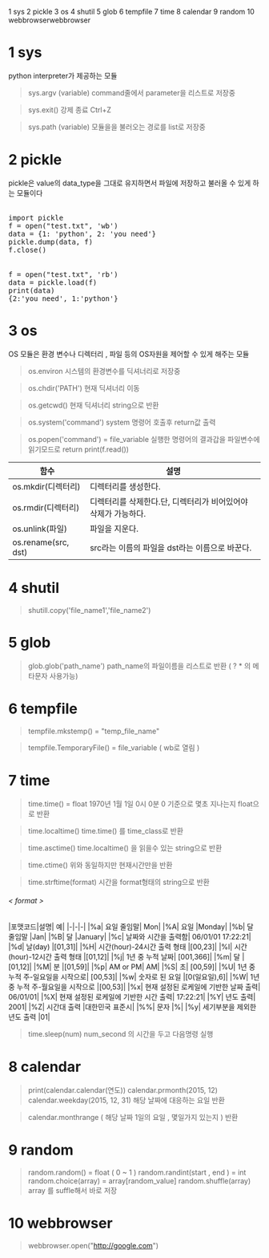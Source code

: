   1 sys
  2 pickle
  3 os
  4 shutil
  5 glob
  6 tempfile
  7 time
  8 calendar
  9 random
 10 webbrowserwebbrowser


# 1 sys 
python interpreter가 제공하는 모듈
> sys.argv   (variable)
command줄에서 parameter을 리스트로 저장중

> sys.exit()
강제 종료 Ctrl+Z

> sys.path (variable)
모듈을을 불러오는 경로를 list로 저장중



# 2 pickle
pickle은 value의 data_type을 그대로 유지하면서 파일에 저장하고 불러올 수 있게 하는 모듈이다
###### <write to file>
<pre>
import pickle
f = open("test.txt", 'wb')
data = {1: 'python', 2: 'you need'}
pickle.dump(data, f)
f.close()
</pre>

###### <read from file>
<pre>
f = open("test.txt", 'rb')
data = pickle.load(f)
print(data)
{2:'you need', 1:'python'}
</pre>


# 3 os
OS 모듈은 환경 변수나 디렉터리 , 파일 등의 OS자원을 제어할 수 있게 해주는 모듈

> os.environ
시스템의 환경변수를 딕셔너리로 저장중

> os.chdir('PATH')
현재 딕셔너리 이동

> os.getcwd()
현재 딕셔너리 string으로 반환

> os.system('command')
system 명령어 호출후 return값 출력

> os.popen('command')  = file_variable
실행한 명령어의 결과갑을 파일변수에 읽기모드로 return
print(f.read())


|함수|	설명|
|-|-|
|os.mkdir(디렉터리)|	디렉터리를 생성한다.|
|os.rmdir(디렉터리)|	디렉터리를 삭제한다.단, 디렉터리가 비어있어야 삭제가 가능하다.|
|os.unlink(파일)|	파일을 지운다.|
|os.rename(src, dst)|	src라는 이름의 파일을 dst라는 이름으로 바꾼다.|
	



# 4 shutil
> shutill.copy('file_name1','file_name2')

# 5 glob
> glob.glob('path_name')
path_name의 파일이름을 리스트로 반환 ( ? * 의 메타문자 사용가능) 
#  6 tempfile
> tempfile.mkstemp() = "temp_file_name"

> tempfile.TemporaryFile() = file_variable ( wb로 열림 ) 


#  7 time
> time.time() = float
1970년 1월 1일 0시 0분 0 기준으로 몇초 지나는지 float으로 반환

> time.localtime()
time.time() 를 time_class로 반환

> time.asctime()
time.localtime() 을 읽을수 있는 string으로 반환

> time.ctime()
위와 동일하지만 현재시간만을 반환

> time.strftime(format)
시간을 format형태의 string으로 반환

###### < format >
|포맷코드|설명|	예|
	|-|-|-|
|%a|	요일 줄임말|	Mon|
|%A|	요일	|Monday|
|%b|	달 줄임말	|Jan|
|%B|	달	|January|
|%c|	날짜와 시간을 출력함|	06/01/01 17:22:21|
|%d|	날(day)	|[01,31]|
|%H|	시간(hour)-24시간 출력 형태	|[00,23]|
|%I|	시간(hour)-12시간 출력 형태	|[01,12]|
|%j|	1년 중 누적 날짜|	[001,366]|
|%m|	달	|[01,12]|
|%M|	분	|[01,59]|
|%p|	AM or PM|	AM|
|%S|	초|	[00,59]|
|%U|	1년 중 누적 주-일요일을 시작으로|	[00,53]|
|%w|	숫자로 된 요일	|[0(일요일),6]|
|%W|	1년 중 누적 주-월요일을 시작으로	|[00,53]|
|%x|	현재 설정된 로케일에 기반한 날짜 출력|	06/01/01|
|%X|	현재 설정된 로케일에 기반한 시간 출력|	17:22:21|
|%Y|	년도 출력|	2001|
|%Z|	시간대 출력	|대한민국 표준시|
|%%|	문자	|%|
|%y|	세기부분을 제외한 년도 출력	|01|

> time.sleep(num) 
num_second 의 시간을 두고 다음명령 실행


#  8 calendar
> print(calendar.calendar(연도))
> calendar.prmonth(2015, 12)
> calendar.weekday(2015, 12, 31)
해당 날짜에 대응하는 요일 반환

> calendar.monthrange
( 해당 날짜 1일의 요일 , 몇일가지 있는지 ) 반환




#  9 random
> random.random() = float ( 0 ~ 1 )
> random.randint(start , end ) = int
> random.choice(array) = array[random_value]
> random.shuffle(array) 
array 를 suffle해서 바로 저장







# 10 webbrowser
>  webbrowser.open("http://google.com")






